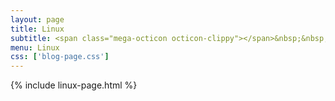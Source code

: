 ```yaml
---
layout: page
title: Linux
subtitle: <span class="mega-octicon octicon-clippy"></span>&nbsp;&nbsp; Linux
menu: Linux
css: ['blog-page.css']
---
```

{% include linux-page.html %}
